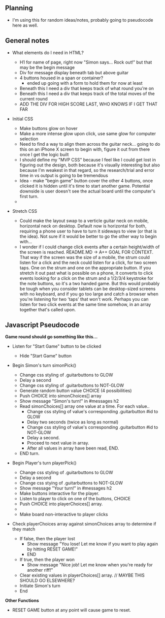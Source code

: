 ## Planning

- I'm using this for random ideas/notes, probably going to pseudocode here as well.

## General notes

- What elements do I need in HTML?
    - H1 for name of page, right now "Simon says... Rock out!" but that may be the begin message
    - Div for message display beneath tab but above guitar
    - 4 buttons housed in a span or container?
        - ended up going with a form to hold them for now at least
    - Beneath this I need a div that keeps track of what round you're on
    - Beneath this I need a div that keeps track of the total moves of the current round
    - ADD THE DIV FOR HIGH SCORE LAST, WHO KNOWS IF I GET THAT FAR

- Initial CSS
    - Make buttons glow on hover
    - Make a more intense glow upon click, use same glow for computer selection
    - Need to find a way to align them across the guitar neck... going to do this on an iPhone X screen to begin with, figure it out from there once I get the logic built
    - I should define my "MVP CSS" because I feel like I could get lost in figuring out the design, both because it's visually interesting but also because I'm weakest in that regard, so the research/trial and error time in vs output is going to be tremendous
    - Idea - make "begin game" button cover the other 4 buttons, once clicked it is hidden until it's time to start another game.  Potential downside is user doesn't see the actual board until the computer's first turn.
    -   


- Stretch CSS
    - Could make the layout swap to a verticle guitar neck on mobile, horizontal neck on desktop.  Default now is horizontal for both, requiring a phone user to have to turn it sideways to view (or that is the idea).  Not sure if it would be better to go the other way to begin with...
    - I wonder if I could change click events after a certain height/width of the screen is reached.  README.MD -> A++ GOAL FOR CONTEXT.  That way if the screen was the size of a mobile, the strum could listen for a click and the neck could listen for a click, for two screen taps.  One on the strum and one on the appropriate button.  If you stretch it out past what is possible on a phone, it converts to click events looking for a click on the strum and a 1/2/3/4 keystroke for the note buttons, so it's a two handed game.  But this would probably be tough when you consider tablets can be desktop-sized screens with no keyboard, and if you go too large and catch a browser when you're listening for two 'taps' that won't work.  Perhaps you can listen for two click events at the same time somehow, in an array together that's called upon.

## Javascript Pseudocode

**Game round should go something like this...**

- Listen for "Start Game" button to be clicked
    - Hide "Start Game" button
- Begin Simon's turn simonPick()
    - Change css styling of .guitarbuttons to GLOW
    - Delay a second
    - Change css styling of .guitarbuttons to NOT-GLOW
    - Generate random button value CHOICE (4 possibilities)
    - Push CHOICE into simonChoices[] array
    - Show message "Simon's turn!" in #messages h2
    - Read simonChoices[] array one value at a time.  For each value..
        - Change css styling of value's corresponding .guitarbutton #id to GLOW
        - Delay two seconds (twice as long as normal)
        - Change css styling of value's corresponding .guitarbutton #id to NOT-GLOW
        - Delay a second.
        - Proceed to next value in array.
        - After all values in array have been read, END.
    - END turn.
- Begin Player's turn playerPick()
    - Change css styling of .guitarbuttons to GLOW
    - Delay a second
    - Change css stying of .guitarbuttons to NOT-GLOW
    - Show message "Your turn!" in #messages h2
    - Make buttons interactive for the player.
    - Listen to player to click on one of the buttons, CHOICE
    - Push CHOICE into playerChoices[] array.
    - 
    - Make board non-interactive to player clicks

- Check playerChoices array against simonChoices array to determine if they match 
    - If false, then the player lost
        - Show message "You lose!  Let me know if you want to play again by hitting RESET GAME!"
        - END
    - If true, then the player won
        - Show message "Nice job!  Let me know when you're ready for another riff!"
    - Clear existing values in playerChoices[] array. // MAYBE THIS SHOULD GO ELSEWHERE?
    - Initiate Simon's turn
    - End

**Other Functions**

- RESET GAME button at any point will cause game to reset.